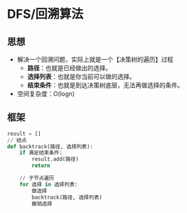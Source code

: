# DFS/回溯算法

## 思想

* 解决一个回溯问题，实际上就是一个【决策树的遍历】过程
  * **路径**：也就是已经做出的选择。
  * **选择列表**：也就是你当前可以做的选择。
  * **结束条件**：也就是到达决策树底层，无法再做选择的条件。
* 空间复杂度：O\(logn\)

## 框架

```python
result = []
// 结点
def backtrack(路径, 选择列表):
    if 满足结束条件:
        result.add(路径)
        return

    // 子节点遍历
    for 选择 in 选择列表:
        做选择
        backtrack(路径, 选择列表)
        撤销选择
```

